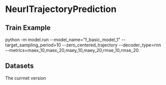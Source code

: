 # NeurlTrajectoryPrediction

## Train Example

python -m model.run --model_name="f_basic_model_1" --target_sampling_period=10 --zero_centered_trajectory --decoder_type=rnn --metrics=maex_10,maex_20,maey_10,maey_20,rmse_10,rmse_20

## Datasets
The currnet version 
